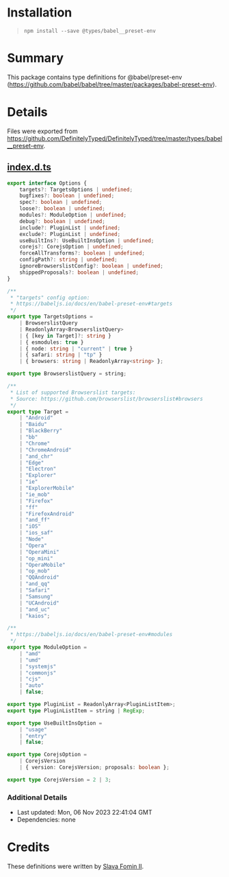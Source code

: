 # Installation
> `npm install --save @types/babel__preset-env`

# Summary
This package contains type definitions for @babel/preset-env (https://github.com/babel/babel/tree/master/packages/babel-preset-env).

# Details
Files were exported from https://github.com/DefinitelyTyped/DefinitelyTyped/tree/master/types/babel__preset-env.
## [index.d.ts](https://github.com/DefinitelyTyped/DefinitelyTyped/tree/master/types/babel__preset-env/index.d.ts)
````ts
export interface Options {
    targets?: TargetsOptions | undefined;
    bugfixes?: boolean | undefined;
    spec?: boolean | undefined;
    loose?: boolean | undefined;
    modules?: ModuleOption | undefined;
    debug?: boolean | undefined;
    include?: PluginList | undefined;
    exclude?: PluginList | undefined;
    useBuiltIns?: UseBuiltInsOption | undefined;
    corejs?: CorejsOption | undefined;
    forceAllTransforms?: boolean | undefined;
    configPath?: string | undefined;
    ignoreBrowserslistConfig?: boolean | undefined;
    shippedProposals?: boolean | undefined;
}

/**
 * "targets" config option:
 * https://babeljs.io/docs/en/babel-preset-env#targets
 */
export type TargetsOptions =
    | BrowserslistQuery
    | ReadonlyArray<BrowserslistQuery>
    | { [key in Target]?: string }
    | { esmodules: true }
    | { node: string | "current" | true }
    | { safari: string | "tp" }
    | { browsers: string | ReadonlyArray<string> };

export type BrowserslistQuery = string;

/**
 * List of supported Browserslist targets:
 * Source: https://github.com/browserslist/browserslist#browsers
 */
export type Target =
    | "Android"
    | "Baidu"
    | "BlackBerry"
    | "bb"
    | "Chrome"
    | "ChromeAndroid"
    | "and_chr"
    | "Edge"
    | "Electron"
    | "Explorer"
    | "ie"
    | "ExplorerMobile"
    | "ie_mob"
    | "Firefox"
    | "ff"
    | "FirefoxAndroid"
    | "and_ff"
    | "iOS"
    | "ios_saf"
    | "Node"
    | "Opera"
    | "OperaMini"
    | "op_mini"
    | "OperaMobile"
    | "op_mob"
    | "QQAndroid"
    | "and_qq"
    | "Safari"
    | "Samsung"
    | "UCAndroid"
    | "and_uc"
    | "kaios";

/**
 * https://babeljs.io/docs/en/babel-preset-env#modules
 */
export type ModuleOption =
    | "amd"
    | "umd"
    | "systemjs"
    | "commonjs"
    | "cjs"
    | "auto"
    | false;

export type PluginList = ReadonlyArray<PluginListItem>;
export type PluginListItem = string | RegExp;

export type UseBuiltInsOption =
    | "usage"
    | "entry"
    | false;

export type CorejsOption =
    | CorejsVersion
    | { version: CorejsVersion; proposals: boolean };

export type CorejsVersion = 2 | 3;

````

### Additional Details
 * Last updated: Mon, 06 Nov 2023 22:41:04 GMT
 * Dependencies: none

# Credits
These definitions were written by [Slava Fomin II](https://github.com/slavafomin).
